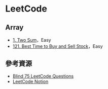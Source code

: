 # LeetCode

## Array
+ [1. Two Sum](https://github.com/lee1221ee/LeetCode/blob/main/1.%20Two%20Sum.md)，Easy
+ [121. Best Time to Buy and Sell Stock](https://github.com/lee1221ee/LeetCode/blob/main/121.%20Best%20Time%20to%20Buy%20and%20Sell%20Stock.md)，Easy

## 參考資源
+ [Blind 75 LeetCode Questions](https://leetcode.com/discuss/general-discussion/460599/blind-75-leetcode-questions)
+ [LeetCode Notion](https://mmmwhy.notion.site/mmmwhy/9defb52cde6f497abe2a8433ca344e66?v=dca562b492764428985b0c3bcdb2332e)
